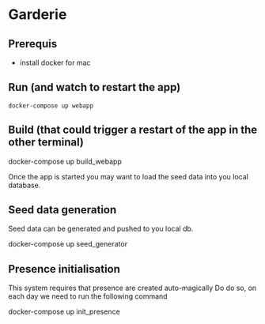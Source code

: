 Garderie
================================================================================


Prerequis
-----------
- install docker for mac


Run (and watch to restart the app)
-------------
    docker-compose up webapp

Build (that could trigger a restart of the app in the other terminal)
------------
  docker-compose up build_webapp

Once the app is started you may want to load the seed data into you local database.

Seed data generation
-----------------------

Seed data can be generated and pushed to you local db.

  docker-compose up seed_generator

Presence initialisation
------------------------

This system requires that presence are created auto-magically
Do do so, on each day we need to run the following command

  docker-compose up init_presence
